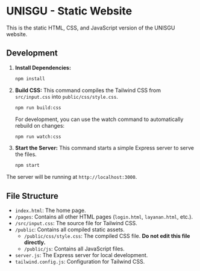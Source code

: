 # UNISGU - Static Website

This is the static HTML, CSS, and JavaScript version of the UNISGU website.

## Development

1.  **Install Dependencies:**
    ```bash
    npm install
    ```

2.  **Build CSS:**
    This command compiles the Tailwind CSS from `src/input.css` into `public/css/style.css`.
    ```bash
    npm run build:css
    ```
    For development, you can use the watch command to automatically rebuild on changes:
    ```bash
    npm run watch:css
    ```

3.  **Start the Server:**
    This command starts a simple Express server to serve the files.
    ```bash
    npm start
    ```

The server will be running at `http://localhost:3000`.

## File Structure

-   `index.html`: The home page.
-   `/pages`: Contains all other HTML pages (`login.html`, `layanan.html`, etc.).
-   `/src/input.css`: The source file for Tailwind CSS.
-   `/public`: Contains all compiled static assets.
    -   `/public/css/style.css`: The compiled CSS file. **Do not edit this file directly.**
    -   `/public/js`: Contains all JavaScript files.
-   `server.js`: The Express server for local development.
-   `tailwind.config.js`: Configuration for Tailwind CSS.
